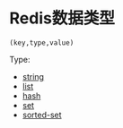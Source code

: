 # Redis数据类型

```
(key,type,value)
```

Type:
* [string](/basic/redis/redisshu-ju-lei-xing/redis-string.md)
* [list](/basic/redis/redisshu-ju-lei-xing/redis-list.md)
* [hash](/basic/redis/redisshu-ju-lei-xing/redis-hash.md)
* [set](/basic/redis/redisshu-ju-lei-xing/redis-set.md)
* [sorted-set](/basic/redis/redisshu-ju-lei-xing/redis-sortedset.md)